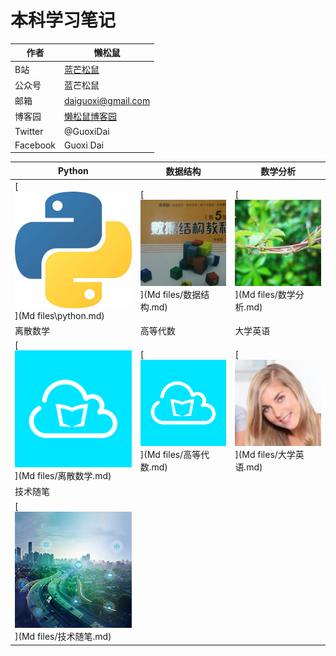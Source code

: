 # 本科学习笔记
|作者|懒松鼠|
|---|---|
|B站|[蓝芒松鼠](https://space.bilibili.com/449154488)|
|公众号|蓝芒松鼠|
|邮箱|daiguoxi@gmail.com|
|博客园|[懒松鼠博客园](https://www.cnblogs.com/yeu4h3uh2/)|
|Twitter|@GuoxiDai|
|Facebook|Guoxi Dai|

|Python|数据结构|数学分析|
|----|---|---|
|[![python]](Md files\python.md)|[![数据结构]](Md files/数据结构.md)|[![数学分析]](Md files/数学分析.md)|
|离散数学|高等代数|大学英语|
|[![离散数学]](Md files/离散数学.md)|[![高等代数]](Md files/高等代数.md)|[![大学英语]](Md files/大学英语.md)|
|技术随笔|||
|[![技术随笔]](Md files/技术随笔.md)|||


[python]:picture/python.png
[数据结构]:picture/数据结构.png
[数学分析]:picture/数学分析.png
[离散数学]:picture/云班课.png
[高等代数]:picture/云班课.png
[大学英语]:picture/大学英语.png
[技术随笔]:picture/技术5.png
